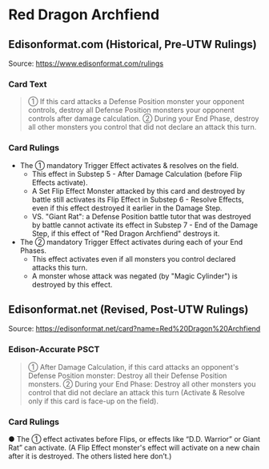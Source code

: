 # Red Dragon Archfiend

## Edisonformat.com (Historical, Pre-UTW Rulings)

Source: https://www.edisonformat.com/rulings

### Card Text

> ① If this card attacks a Defense Position monster your opponent controls, destroy all Defense Position monsters your opponent controls after damage calculation. ② During your End Phase, destroy all other monsters you control that did not declare an attack this turn.

### Card Rulings

*   The ① mandatory Trigger Effect activates & resolves on the field.
    *   This effect in Substep 5 - After Damage Calculation (before Flip Effects activate).
    *   A Set Flip Effect Monster attacked by this card and destroyed by battle still activates its Flip Effect in Substep 6 - Resolve Effects, even if this effect destroyed it earlier in the Damage Step.
    *   VS. "Giant Rat": a Defense Position battle tutor that was destroyed by battle cannot activate its effect in Substep 7 - End of the Damage Step, if this effect of "Red Dragon Archfiend" destroys it.
*   The ② mandatory Trigger Effect activates during each of your End Phases.
    *   This effect activates even if all monsters you control declared attacks this turn.
    *   A monster whose attack was negated (by "Magic Cylinder") is destroyed by this effect.

## Edisonformat.net (Revised, Post-UTW Rulings)

Source: https://edisonformat.net/card?name=Red%20Dragon%20Archfiend

### Edison-Accurate PSCT

> ① After Damage Calculation, if this card attacks an opponent's Defense Position monster:
> Destroy all their Defense Position monsters.
> ② During your End Phase:
> Destroy all other monsters you control that did not declare an attack this turn
> (Activate & Resolve only if this card is face-up on the field).

### Card Rulings

● The ① effect activates before Flips, or effects like “D.D. Warrior” or Giant Rat” can activate.
(A Flip Effect monster's effect will activate on a new chain after it is destroyed. The others listed here don’t.)
            